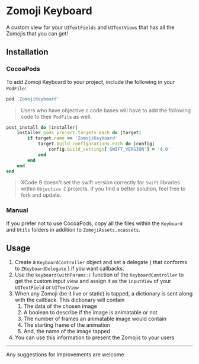 # Zomoji Keyboard

A custom view for your `UITextFields` and `UITextViews` that has all the Zomojis that you can get!

## Installation

### CocoaPods

To add Zomoji Keyboard to your project, include the following in your `PodFile`:

```ruby
pod 'ZomojiKeyboard'
```

> Users who have objective c code bases will have to add the following code to their `PodFile` as well. 

```ruby
post_install do |installer|
    installer.pods_project.targets.each do |target|
        if target.name == 'ZomojiKeyboard'
            target.build_configurations.each do |config|
                config.build_settings['SWIFT_VERSION'] = '4.0'
            end
        end
    end
end
```
> XCode 9 doesn't set the swift version correctly for `Swift` libraries within `Objective C` projects. If you find a better solution, feel free to fork and update.

### Manual

If you prefer not to use CocoaPods, copy all the files within the `Keyboard` and `Utils` folders in addition to `ZomojiAssets.xcassets`.

## Usage

1. Create a `KeyboardController` object and set a delegate ( that conforms to `ZKeyboardDelegate` ) if you want callbacks.
2. Use the `keyboard(withParams:)` function of the `KeyboardController` to get the custom input view and assign it as the `inputView` of your `UITextField` or `UITextView`
3. When any Zomoji (be it live or static) is tapped, a dictionary is sent along with the callback. This dictionary will contain
     1. The data of the chosen image
     2. A boolean to describe if the image is animatable or not
     3. The number of frames an animatable image would contain
     4. The starting frame of the animation
     5. And, the name of the image tapped
4. You can use this information to present the Zomojis to your users

---

Any suggestions for improvements are welcome
